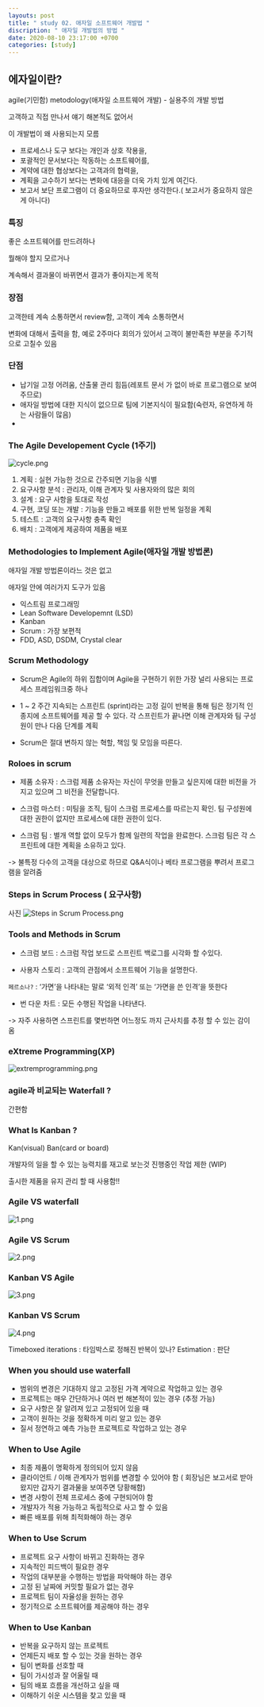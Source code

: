 ```yaml
---
layouts: post
title: " study 02. 애자일 소프트웨어 개발법 "
discription: " 애자일 개발법의 방법 "
date: 2020-08-10 23:17:00 +0700
categories: [study]
---
```




## 에자일이란?

agile(기민함) metodology(애자일 소프트웨어 개발) - 실용주의 개발 방법

고객하고 직접 만나서 얘기 해본적도 없어서

이 개발법이 왜 사용되는지 모름

* 프로세스나 도구 보다는 개인과 상호 작용을,
* 포괄적인 문서보다는 작동하는 소프트웨어를,
* 계약에 대한 협상보다는 고객과의 협력을,
* 계획을 고수하기 보다는 변화에 대응을 더욱 가치 있게 여긴다.
* 보고서 보단 프로그램이 더 중요하므로 후자만 생각한다.( 보고서가 중요하지 않은게 아니다)

### 특징

좋은 소프트웨어를 만드려하나 

뭘해야 할지 모르거나

계속해서 결과물이 바뀌면서 결과가 좋아지는게 목적

### 장점

고객한테 계속 소통하면서 review함, 고객이 계속 소통하면서 

변화에 대해서 출력을 함, 예로 2주마다 회의가 있어서 고객이 불만족한 부분을 주기적으로 고칠수 있음

### 단점

* 납기일 고정 어려움, 산출물 관리 힘듬(레포트 문서 가 없이 바로 프로그램으로 보여주므로) 
* 애자일 방법에 대한 지식이 없으므로 팀에 기본지식이 필요함(숙련자, 유연하게 하는 사람들이 많음)
* 

### The Agile Developement Cycle (1주기)

<img src="https://i.imgur.com/sPRQOCW.png" title="cycle.png"/>

1. 계획 : 실현 가능한 것으로 간주되면 기능을 식별
2. 요구사항 분석 : 관리자, 이해 관계자 및 사용자와의 많은 회의
3. 설계 : 요구 사항을 토대로 작성
4. 구현, 코딩 또는 개발 : 기능을 만들고 배포를 위한 반복 일정을 계획
5. 테스트 : 고객의 요구사항 충족 확인
6. 배치 : 고객에게 제공하여 제품을 배포

### Methodologies to Implement Agile(애자일 개발 방법론)

애자일 개발 방법론이라느 것은 없고 

애자일 안에 여러가지 도구가 있음

* 익스트림 프로그래밍
* Lean Software Developemnt (LSD)
* Kanban
* Scrum : 가장 보편적
* FDD, ASD, DSDM, Crystal clear

### Scrum Methodology

* Scrum은 Agile의 하위 집합이며 Agile을 구현하기 위한 가장 널리 사용되는 프로세스 프레임워크중 하나

* 1 ~ 2 주간 지속되는 스프린트 (sprint)라는 고정 길이 반복을 통해 팀은 정기적 인 종지에 소프트웨어를 제공 할 수 있다. 각 스프린트가 끝나면 이해 관계자와 팀 구성원이 만나 다음 단계를 계획

* Scrum은 절대 변하지 않는 혁할, 책임 및 모임을 따른다.

### Roloes in scrum

* 제품 소유자 : 스크럼 제품 소유자는 자신이 무엇을 만들고 싶은지에 대한 비전을 가지고 있으며
 그 비전을 전달합니다.

* 스크럼 마스터 : 미팅을 조직, 팀이 스크럼 프로세스를 따르는지 확인. 팀 구성원에 대한 권한이 없지만 프로세스에 대한 권한이 있다.

* 스크럼 팀 : 별개 역할 없이 모두가 함께 일련의 작업을 완료한다. 스크럼 팀은 각 스프린트에 대한 계획을 소유하고 있다.

-> 불특정 다수의 고객을 대상으로 하므로 Q&A식이나 베타 프로그램을 뿌려서 프로그램을 알려줌

### Steps in Scrum Process ( 요구사항)

사진
<img src="https://i.imgur.com/UV2pfSM.png" title="Steps in Scrum Process.png"/>

### Tools and Methods in Scrum

* 스크럼 보드 : 스크럼 작업 보드로 스프린트 백로그를 시각화 할 수있다.

* 사용자 스토리 : 고객의 관점에서 소프트웨어 기능을 설명한다.

`페르소나?` :  ‘가면’을 나타내는 말로 ‘외적 인격’ 또는 ‘가면을 쓴 인격’을 뜻한다

* 번 다운 차트 : 모든 수행된 작업을 나타낸다.

-> 자주 사용하면  스프린트를 몇번하면 어느정도 까지 근사치를 추정 할 수 있는 감이 옴

### eXtreme Programming(XP)

<img src="https://i.imgur.com/XyJNQaz.png" title="extremprogramming.png"/>


### agile과 비교되는 Waterfall ?

간편함 

### What Is Kanban ?

Kan(visual) Ban(card or board)

개발자의 일을 할 수 있는 능력치를 재고로 보는것 진행중인 작업 제한 (WIP)

출시한 제품을 유지 관리 할 때 사용함!!

### Agile VS waterfall
 <img src="https://i.imgur.com/87PrgtH.png" title="1.png"/>

### Agile VS Scrum
<img src="https://i.imgur.com/uaqwnll.png" title="2.png"/>

### Kanban VS Agile
<img src="https://i.imgur.com/xTjnYyY.png" title="3.png"/>

### Kanban VS Scrum
<img src="https://i.imgur.com/BDsIIB1.png" title="4.png"/>

Timeboxed iterations : 타임박스로 정해진 반복이 있나?
Estimation : 판단

### When you should use waterfall

* 범위의 변경은 기대하지 않고 고정된 가격 계약으로 작업하고 있는 경우
* 프로젝트는 매우 간단하거나 여러 번 해본적이 있는 경우 (추정 가능)
* 요구 사항은 잘 알려져 있고 고정되어 있을 때
* 고객이 원하는 것을 정확하게 미리 알고 있는 경우
* 질서 정연하고 예측 가능한 프로젝트로 작업하고 있는 경우

 
### When to Use Agile

* 최종 제품이 명확하게 정의되어 있지 않음
* 클라이언트 / 이해 관계자가 범위를 변경할 수 있어야 함 ( 회장님은 보고서로 받아왔지만 갑자기 결과물을 보여주면 당황해함)
* 변경 사항이 전체 프로세스 중에 구현되어야 함
* 개발자가 적용 가능하고 독립적으로 사고 할 수 있음
* 빠른 배포를 위해 최적화해야 하는 경우

### When to Use Scrum

* 프로젝트 요구 사항이 바뀌고 진화하는 경우
* 지속적인 피드백이 필요한 경우
* 작업의 대부분을 수행하는 방법을 파악해야 하는 경우
* 고정 된 날짜에 커밋할 필요가 없는 경우
* 프로젝트 팀이 자율성을 원하는 경우
* 정기적으로 소프트웨어를 제공해야 하는 경우

### When to Use Kanban

* 반복을 요구하지 않는 프로젝트
* 언제든지 배포 할 수 있는 것을 원하는 경우
* 팀이 변화를 선호할 때
* 팀이 가시성과 잘 어울릴 때
* 팀의 배포 흐름을 개선하고 싶을 때
* 이해하기 쉬운 시스템을 찾고 있을 때







